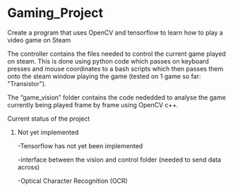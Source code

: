 # Gaming_Project
Create a program that uses OpenCV and tensorflow to learn how to play a video game on Steam

The controller contains the files needed to control the current game played on steam. This is done using python code which passes on keyboard presses and mouse coordinates to a bash scripts which then passes them onto the steam window playing the game (tested on 1 game so far: "Transistor").

The “game_vision” folder contains the code nededded to analyse the game currently being played frame by frame using OpenCV c++.

Current status of the project
  1. Not yet implemented
  
      -Tensorflow has not yet been implemented
      
      -interface between the vision and control folder (needed to send data across)
      
      -Optical Character Recognition (OCR)
